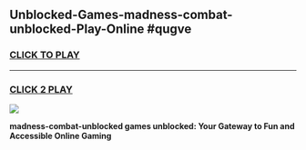 
## Unblocked-Games-madness-combat-unblocked-Play-Online #qugve
<h3>
<a href="https://news.freeplayer.one?title=madness-combat-unblocked&ref=3">CLICK TO PLAY</a></h3>
<hr>

<h3>
<a href="https://news.freeplayer.one?title=madness-combat-unblocked&ref=3">CLICK 2 PLAY</a>
  
</h3>

<a href="https://news.freeplayer.one?title=madness-combat-unblocked&ref=3"><img src="https://clearcache.store/games.png"></a>


**madness-combat-unblocked games unblocked: Your Gateway to Fun and Accessible Online Gaming**
